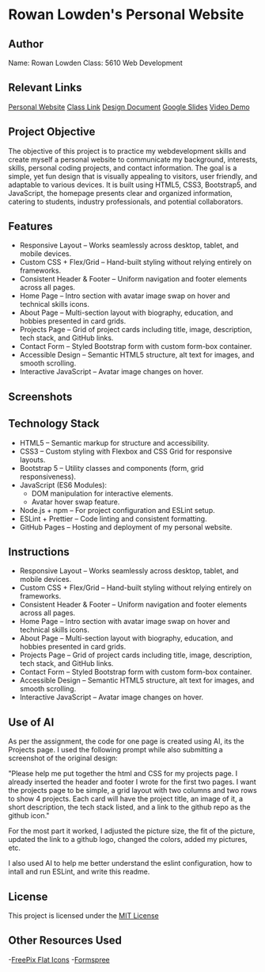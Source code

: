 # Rowan Lowden's Personal Website 

## Author
Name: Rowan Lowden
Class: 5610 Web Development 

## Relevant Links
[Personal Website](https://rlowden22.github.io/index.html)
[Class Link](https://johnguerra.co/classes/webDevelopment_online_fall_2025/)
[Design Document](/designdocument.md)
[Google Slides](https://docs.google.com/presentation/d/1D8rX4cNo69FFYShDdj_6wjJWa_Fz4-i1bprVg1gp-Eg/edit?usp=sharing)
[Video Demo](path/to/file.md)


## Project Objective 
The objective of this project is to practice my webdevelopment skills and create myself a personal website to communicate my background, interests, skills, personal coding projects, and contact information. The goal is a simple, yet fun design that is visually appealing to visitors, user friendly, and adaptable to various devices. It is built using HTML5, CSS3, Bootstrap5, and JavaScript, the homepage presents clear and organized information, catering to students, industry professionals, and potential collaborators.

## Features
- Responsive Layout – Works seamlessly across desktop, tablet, and mobile devices.
- Custom CSS + Flex/Grid – Hand-built styling without relying entirely on frameworks.
- Consistent Header & Footer – Uniform navigation and footer elements across all pages.
- Home Page – Intro section with avatar image swap on hover and technical skills icons.
- About Page – Multi-section layout with biography, education, and hobbies presented in card grids.
- Projects Page – Grid of project cards including title, image, description, tech stack, and GitHub links.
- Contact Form – Styled Bootstrap form with custom form-box container.
- Accessible Design – Semantic HTML5 structure, alt text for images, and smooth scrolling.
- Interactive JavaScript – Avatar image changes on hover.
  
## Screenshots

## Technology Stack
- HTML5 – Semantic markup for structure and accessibility.
- CSS3 – Custom styling with Flexbox and CSS Grid for responsive layouts.
- Bootstrap 5 – Utility classes and components (form, grid responsiveness).
- JavaScript (ES6 Modules):
  - DOM manipulation for interactive elements.
  - Avatar hover swap feature.
- Node.js + npm – For project configuration and ESLint setup.
- ESLint + Prettier – Code linting and consistent formatting.
- GitHub Pages – Hosting and deployment of my personal website.

## Instructions 

- Responsive Layout – Works seamlessly across desktop, tablet, and mobile devices.
- Custom CSS + Flex/Grid – Hand-built styling without relying entirely on frameworks.
- Consistent Header & Footer – Uniform navigation and footer elements across all pages.
- Home Page – Intro section with avatar image swap on hover and technical skills icons.
- About Page – Multi-section layout with biography, education, and hobbies presented in card grids.
- Projects Page – Grid of project cards including title, image, description, tech stack, and GitHub links.
- Contact Form – Styled Bootstrap form with custom form-box container.
- Accessible Design – Semantic HTML5 structure, alt text for images, and smooth scrolling.
- Interactive JavaScript – Avatar image changes on hover.


## Use of AI 
As per the assignment, the code for one page is created using AI, its the Projects page.  I used the following prompt while also submitting a screenshot of the original design: 

"Please help me put together the html and CSS for my projects page. I already inserted the header and footer I wrote for the first two pages. I want the projects page to be simple, a grid layout with two columns and two rows to show 4 projects. Each card will have the project title, an image of it, a short description, the tech stack listed, and a link to the github repo as the github icon."

For the most part it worked, I adjusted the picture size, the fit of the picture, updated the link to a github logo, changed the colors, added my pictures, etc.

I also used AI to help me better understand the eslint configuration, how to intall and run ESLint, and write this readme. 

## License 
This project is licensed under the [MIT License](/LICENSE)

## Other Resources Used
-[FreePix Flat Icons](https://www.flaticon.com/authors/freepik)
-[Formspree](https://formspree.io/)



